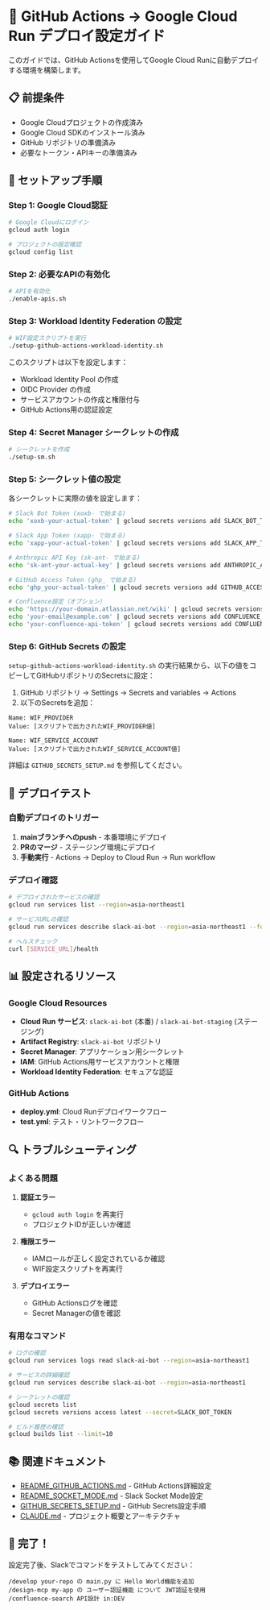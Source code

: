 # 🚀 GitHub Actions → Google Cloud Run デプロイ設定ガイド

このガイドでは、GitHub Actionsを使用してGoogle Cloud Runに自動デプロイする環境を構築します。

## 📋 前提条件

- Google Cloudプロジェクトの作成済み
- Google Cloud SDKのインストール済み
- GitHub リポジトリの準備済み
- 必要なトークン・APIキーの準備済み

## 🔧 セットアップ手順

### Step 1: Google Cloud認証

```bash
# Google Cloudにログイン
gcloud auth login

# プロジェクトの設定確認
gcloud config list
```

### Step 2: 必要なAPIの有効化

```bash
# APIを有効化
./enable-apis.sh
```

### Step 3: Workload Identity Federation の設定

```bash
# WIF設定スクリプトを実行
./setup-github-actions-workload-identity.sh
```

このスクリプトは以下を設定します：
- Workload Identity Pool の作成
- OIDC Provider の作成
- サービスアカウントの作成と権限付与
- GitHub Actions用の認証設定

### Step 4: Secret Manager シークレットの作成

```bash
# シークレットを作成
./setup-sm.sh
```

### Step 5: シークレット値の設定

各シークレットに実際の値を設定します：

```bash
# Slack Bot Token (xoxb- で始まる)
echo 'xoxb-your-actual-token' | gcloud secrets versions add SLACK_BOT_TOKEN --data-file=-

# Slack App Token (xapp- で始まる)
echo 'xapp-your-actual-token' | gcloud secrets versions add SLACK_APP_TOKEN --data-file=-

# Anthropic API Key (sk-ant- で始まる)
echo 'sk-ant-your-actual-key' | gcloud secrets versions add ANTHROPIC_API_KEY --data-file=-

# GitHub Access Token (ghp_ で始まる)
echo 'ghp_your-actual-token' | gcloud secrets versions add GITHUB_ACCESS_TOKEN --data-file=-

# Confluence設定（オプション）
echo 'https://your-domain.atlassian.net/wiki' | gcloud secrets versions add CONFLUENCE_URL --data-file=-
echo 'your-email@example.com' | gcloud secrets versions add CONFLUENCE_USERNAME --data-file=-
echo 'your-confluence-api-token' | gcloud secrets versions add CONFLUENCE_API_TOKEN --data-file=-
```

### Step 6: GitHub Secrets の設定

`setup-github-actions-workload-identity.sh` の実行結果から、以下の値をコピーしてGitHubリポジトリのSecretsに設定：

1. GitHub リポジトリ → Settings → Secrets and variables → Actions
2. 以下のSecretsを追加：

```
Name: WIF_PROVIDER
Value: [スクリプトで出力されたWIF_PROVIDER値]

Name: WIF_SERVICE_ACCOUNT  
Value: [スクリプトで出力されたWIF_SERVICE_ACCOUNT値]
```

詳細は `GITHUB_SECRETS_SETUP.md` を参照してください。

## 🎯 デプロイテスト

### 自動デプロイのトリガー

1. **mainブランチへのpush** - 本番環境にデプロイ
2. **PRのマージ** - ステージング環境にデプロイ  
3. **手動実行** - Actions → Deploy to Cloud Run → Run workflow

### デプロイ確認

```bash
# デプロイされたサービスの確認
gcloud run services list --region=asia-northeast1

# サービスURLの確認
gcloud run services describe slack-ai-bot --region=asia-northeast1 --format="value(status.url)"

# ヘルスチェック
curl [SERVICE_URL]/health
```

## 📊 設定されるリソース

### Google Cloud Resources

- **Cloud Run サービス**: `slack-ai-bot` (本番) / `slack-ai-bot-staging` (ステージング)
- **Artifact Registry**: `slack-ai-bot` リポジトリ
- **Secret Manager**: アプリケーション用シークレット
- **IAM**: GitHub Actions用サービスアカウントと権限
- **Workload Identity Federation**: セキュアな認証

### GitHub Actions

- **deploy.yml**: Cloud Runデプロイワークフロー
- **test.yml**: テスト・リントワークフロー

## 🔍 トラブルシューティング

### よくある問題

1. **認証エラー**
   - `gcloud auth login` を再実行
   - プロジェクトIDが正しいか確認

2. **権限エラー**
   - IAMロールが正しく設定されているか確認
   - WIF設定スクリプトを再実行

3. **デプロイエラー**
   - GitHub Actionsログを確認
   - Secret Managerの値を確認

### 有用なコマンド

```bash
# ログの確認
gcloud run services logs read slack-ai-bot --region=asia-northeast1

# サービスの詳細確認
gcloud run services describe slack-ai-bot --region=asia-northeast1

# シークレットの確認
gcloud secrets list
gcloud secrets versions access latest --secret=SLACK_BOT_TOKEN

# ビルド履歴の確認
gcloud builds list --limit=10
```

## 📚 関連ドキュメント

- [README_GITHUB_ACTIONS.md](./README_GITHUB_ACTIONS.md) - GitHub Actions詳細設定
- [README_SOCKET_MODE.md](./README_SOCKET_MODE.md) - Slack Socket Mode設定
- [GITHUB_SECRETS_SETUP.md](./GITHUB_SECRETS_SETUP.md) - GitHub Secrets設定手順
- [CLAUDE.md](./CLAUDE.md) - プロジェクト概要とアーキテクチャ

## 🎉 完了！

設定完了後、Slackでコマンドをテストしてみてください：

```
/develop your-repo の main.py に Hello World機能を追加
/design-mcp my-app の ユーザー認証機能 について JWT認証を使用
/confluence-search API設計 in:DEV
```